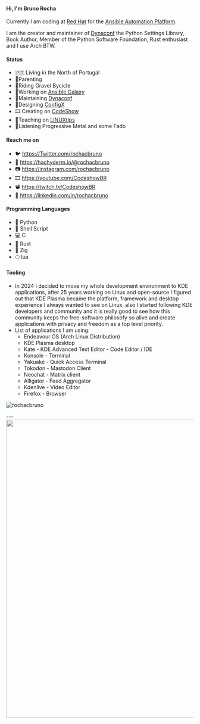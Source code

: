#### Hi, I'm **Bruno Rocha**

Currently I am coding at [Red Hat](https://redhat.com) for the [Ansible Automation Platform](https://ansible.com).

I am the creator and maintainer of [Dynaconf](https://dynaconf.com) the Python Settings Library,
Book Author, Member of the Python Software Foundation, Rust enthusiast and I use Arch BTW.

#### Status

- 🇵🇹 Living in the North of Portugal
- 👶Parenting
- 🚴Riding Gravel Bycicle
- 👷Working on [Ansible Galaxy](https://galaxy.ansible.com)
- 🔨Maintaining [Dynaconf](https://github.com/dynaconf/dynaconf)
- 📐Designing [ConfigX](https://github.com/dynaconf/configx)
- 🎞️ Creating on [CodeShow](https://youtube.com/CodeShowBR)
- 🏫Teaching on [LINUXtips](https://linuxtips.io)
- 🎵Listening Progressive Metal and some Fado

#### Reach me on

- 🐦 https://Twitter.com/rochacbruno
- 🐘 https://hachyderm.io/@rochacbruno
- 📷 https://instagram.com/rochacbruno
- 🎞️ https://youtube.com/CodeshowBR
- 📽️ https://twitch.tv/CodeshowBR
- 👷 https://linkedin.com/in/rochacbruno

#### Programming Languages

- 🐍 Python
- 🐚 Shell Script
- 💻 C
- 🦀 Rust
- 🦎 Zig
- 🌕 lua

#### Tooling 

- In 2024 I decided to move my whole development environment to KDE applications, after 25 years working on Linux and open-source I figured out that KDE Plasma became the platform, framework and desktop experience I always wanted to see on Linux, also I started following KDE developers and community and it is really good to see how this community keeps the free-software philosofy so alive and create applications with privacy and freedom as a top level priority.
- List of applications I am using:
    - Endeavour OS (Arch Linux Distribution)
    - KDE Plasma desktop
    - Kate - KDE Advanced Text Editor - Code Editor / IDE
    - Konsole - Terminal
    - Yakuake - Quick Access Terminal
    - Tokodon - Mastodon Client
    - Neochat - Matrix client
    - Alligator - Feed Aggregator
    - Kdenlive - Video Editor
    - Firefox - Browser


  
<p align="left"> <img src="https://komarev.com/ghpvc/?username=rochacbruno" alt="rochacbruno" /> </p>
---

<!--  <img src="https://cr-ss-service.azurewebsites.net/api/ScreenShot?widget=summary&username=rochacbruno&show-avatar=false" width="800" />  -->


<img src="https://cr-skills-chart-widget.azurewebsites.net/api/api?username=rochacbruno&skills=python,rust,shell,lua,html,javascript" width="800" />

